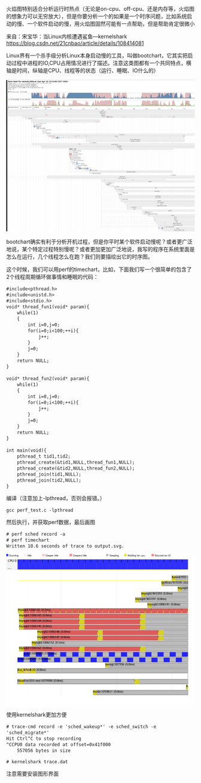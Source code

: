 火焰图特别适合分析运行时热点（无论是on-cpu、off-cpu、还是内存等，火焰图的想象力可以无穷放大），但是你要分析一个的如果是一个时序问题，比如系统启动的慢、一个软件启动的慢，用火焰图固然可能有一点帮助，但是帮助肯定很微小



来自：宋宝华：当Linux内核遭遇鲨鱼—kernelshark  https://blog.csdn.net/21cnbao/article/details/108414081

Linux界有一个杀手级分析Linux本身启动慢的工具，叫做bootchart，它其实把启动过程中进程的IO,CPU占用情况进行了描述。注意这类图都有一个共同特点，横轴是时间，纵轴是CPU、线程等的状态（运行、睡眠、IO什么的）

![img](pic/trace-cmd和kernelshark/aHR0cHM6Ly9tbWJpei5xcGljLmNuL21tYml6X3BuZy9Bc3MxbHNZNmJ5dEJ1ZUdia0RXaWN0bWljMU1ISjNpYXBJc2hNTmg3bEt2bVQxaWIxN3ppYUZ1VkFpYlM2TXQ2bHNpY0ZCVkNRaEZLNzNobzMzOXVydDFROGMyZUEvNjQw)

bootchart确实有利于分析开机过程，但是你平时某个软件启动慢呢？或者更广泛地说，某个特定过程特别慢呢？或者更加更加广泛地说，我写的程序在系统里面是怎么在运行，几个线程怎么在跑？我们则要描绘出它的时序图。

这个时候，我们可以用perf的timechart，比如，下面我们写一个很简单的包含了2个线程周期循环做事情和睡眠的代码：

```
#include<pthread.h>
#include<unistd.h>
#include<stdio.h>
void* thread_fun1(void* param){
    while(1)
    {
        int i=0,j=0;
        for(i=0;i<100;++i){
            j++;        
        }
        j=0;
    }
    return NULL;
}

void* thread_fun2(void* param){
    while(1)
    {
        int i=0,j=0;
        for(i=0;i<100;++i){
            j++;      
        }
        j=0;
    }
    return NULL;
}

int main(void){
    pthread_t tid1,tid2;
    pthread_create(&tid1,NULL,thread_fun1,NULL);
    pthread_create(&tid2,NULL,thread_fun2,NULL);
    pthread_join(tid1,NULL);
    pthread_join(tid2,NULL);
}
```

编译（注意加上-lpthread，否则会报错。）
```
gcc perf_test.c -lpthread
```

然后执行，并获取perf数据，最后画图
```
# perf sched record -a
# perf timechart
Written 10.6 seconds of trace to output.svg.
```

![image-20201204161856420](pic/trace-cmd和kernelshark/image-20201204161856420.png)

使用kernelshark更加方便

```
# trace-cmd record -e 'sched_wakeup*' -e sched_switch -e 'sched_migrate*'
Hit Ctrl^C to stop recording
^CCPU0 data recorded at offset=0x41f000
    557056 bytes in size

```

```
# kernelshark trace.dat
```
注意需要安装图形界面